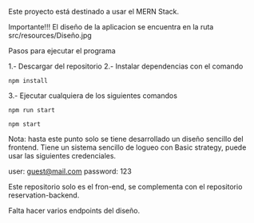 Este proyecto está destinado a usar el MERN Stack.

Importante!!!
El diseño de la aplicacion se encuentra en la ruta src/resources/Diseño.jpg

Pasos para ejecutar el programa

1.- Descargar del repositorio
2.- Instalar dependencias con el comando 
    
    npm install

3.- Ejecutar cualquiera de los siguientes comandos

    npm run start 

    npm start

Nota: hasta este punto solo se tiene desarrollado un diseño sencillo del frontend. Tiene un sistema sencillo de logueo con Basic strategy, puede usar las siguientes credenciales.

user:       guest@mail.com
password:   123

Este repositorio solo es el fron-end, se complementa con el repositorio reservation-backend.

Falta hacer varios endpoints del diseño.
